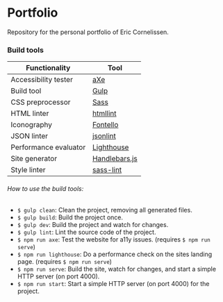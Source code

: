 # Portfolio
Repository for the personal portfolio of Eric Cornelissen.

### Build tools
| Functionality | Tool |
|---|---|
| Accessibility tester | [aXe](https://www.axe-core.org/) |
| Build tool | [Gulp](https://gulpjs.com/) |
| CSS preprocessor | [Sass](http://sass-lang.com/) |
| HTML linter | [htmllint](http://htmllint.github.io/) |
| Iconography | [Fontello](http://fontello.com/) |
| JSON linter | [jsonlint](https://github.com/zaach/jsonlint) |
| Performance evaluator | [Lighthouse](https://github.com/GoogleChrome/lighthouse) |
| Site generator | [Handlebars.js](https://handlebarsjs.com/builtin_helpers.html) |
| Style linter | [sass-lint](https://github.com/sasstools/sass-lint) |

###### How to use the build tools:
- `$ gulp clean`: Clean the project, removing all generated files.
- `$ gulp build`: Build the project once.
- `$ gulp dev`: Build the project and watch for changes.
- `$ gulp lint`: Lint the source code of the project.
- `$ npm run axe`: Test the website for a11y issues. (requires `$ npm run serve`)
- `$ npm run lighthouse`: Do a performance check on the sites landing page. (requires `$ npm run serve`)
- `$ npm run serve`: Build the site, watch for changes, and start a simple HTTP server (on port 4000).
- `$ npm run start`: Start a simple HTTP server (on port 4000) for the project.
